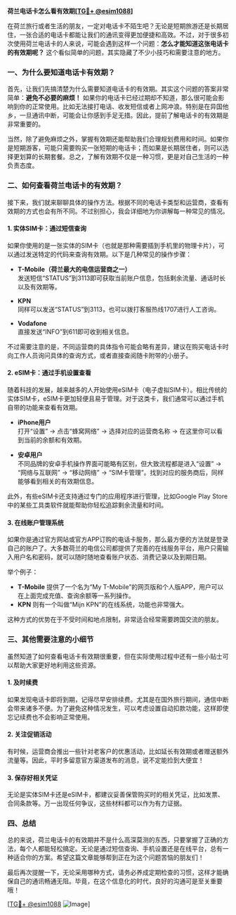 **荷兰电话卡怎么看有效期[[TG💪+ @esim1088](https://t.me/s/esim1088)]**

在荷兰旅行或者生活的朋友，一定对电话卡不陌生吧？无论是短期旅游还是长期居住，一张合适的电话卡都能让我们的通讯变得更加便捷和高效。不过，对于很多初次使用荷兰电话卡的人来说，可能会遇到这样一个问题：**怎么才能知道这张电话卡的有效期呢？** 这个看似简单的问题，其实隐藏了不少小技巧和需要注意的地方。

### 一、为什么要知道电话卡有效期？

首先，让我们先搞清楚为什么需要知道电话卡的有效期。其实这个问题的答案非常简单：**避免不必要的麻烦！** 如果你的电话卡已经过期却不知道，那么很可能会影响到你的正常使用。比如无法接打电话、收发短信或者上网冲浪。特别是在异国他乡，一旦通讯中断，可能会让你感到手足无措。因此，提前了解电话卡的有效期是非常重要的。

当然，除了避免麻烦之外，掌握有效期还能帮助我们合理规划费用和时间。如果你是短期游客，可能只需要购买一张短期的电话卡；而如果是长期居住者，则可以选择更划算的长期套餐。总之，了解有效期不仅是一种习惯，更是对自己生活的一种负责态度。

### 二、如何查看荷兰电话卡的有效期？

接下来，我们就来聊聊具体的操作方法。根据不同的电话卡类型和运营商，查看有效期的方式也会有所不同。不过别担心，我会详细地为你讲解每一种常见的情况。

#### 1. **实体SIM卡：通过短信查询**
如果你使用的是一张实体的SIM卡（也就是那种需要插到手机里的物理卡片），可以通过发送特定的代码来查询有效期。以下是几种常见的操作步骤：

- **T-Mobile（荷兰最大的电信运营商之一）**  
  发送短信“STATUS”到3113即可获取当前账户信息，包括剩余流量、通话时长以及有效期等。
  
- **KPN**  
  同样可以发送“STATUS”到3113，也可以拨打客服热线1707进行人工咨询。

- **Vodafone**  
  直接发送“INFO”到611即可收到相关信息。

不过需要注意的是，不同运营商的具体指令可能会略有差异，建议在购买电话卡时向工作人员询问具体的查询方式，或者直接查阅随卡附带的小册子。

#### 2. **eSIM卡：通过手机设置查看**
随着科技的发展，越来越多的人开始使用eSIM卡（电子虚拟SIM卡）。相比传统的实体SIM卡，eSIM卡更加轻便且易于管理。对于这类卡，我们通常可以通过手机自带的功能来查看有效期。

- **iPhone用户**  
  打开“设置” -> 点击“蜂窝网络” -> 选择对应的运营商名称 -> 在这里你可以看到当前的余额和有效期。

- **安卓用户**  
  不同品牌的安卓手机操作界面可能略有区别，但大致流程都是进入“设置” -> “网络与互联网” -> “移动网络” -> “SIM卡管理”。找到对应的服务商后，同样能够看到相关的有效期信息。

此外，有些eSIM卡还支持通过专门的应用程序进行管理，比如Google Play Store中的某些工具类软件就能帮助你轻松追踪剩余流量和时间。

#### 3. **在线账户管理系统**
如果你是通过官方网站或官方APP订购的电话卡服务，那么最方便的方法就是登录自己的账户了。大多数荷兰的电信公司都提供了完善的在线服务平台，用户只需输入用户名和密码，就可以随时随地查看账户状态、消费记录以及到期日期。

举个例子：
- **T-Mobile** 提供了一个名为“My T-Mobile”的网页版和个人版APP，用户可以在上面完成充值、查询余额等一系列操作。
- **KPN** 则有一个叫做“Mijn KPN”的在线系统，功能也非常强大。

这种方式的优势在于不受时间和地点限制，非常适合经常需要跨国交流的朋友。

### 三、其他需要注意的小细节

虽然知道了如何查看电话卡有效期很重要，但在实际使用过程中还有一些小贴士可以帮助大家更好地利用这些资源。

#### 1. **及时续费**
如果发现电话卡即将到期，记得尽早安排续费。尤其是在国外旅行期间，通信中断会带来诸多不便。为了避免这种情况发生，可以考虑设置自动扣款功能，这样即使忘记续费也不会影响正常使用。

#### 2. **关注促销活动**
有时候，运营商会推出一些针对老客户的优惠活动，比如延长有效期或者赠送额外流量等。因此，平时多留意官方渠道发布的消息，说不定能捡到大便宜！

#### 3. **保存好相关凭证**
无论是实体SIM卡还是eSIM卡，都建议妥善保管购买时的相关凭证，比如发票、合同条款等。万一出现任何争议，这些材料都可以作为有力证据。

### 四、总结

总的来说，荷兰电话卡的有效期并不是什么高深莫测的东西，只要掌握了正确的方法，每个人都能轻松搞定。无论是通过短信查询、手机设置还是在线平台，总有一种适合你的方案。希望这篇文章能够帮到正在为这个问题苦恼的朋友们！

最后再次提醒一下，无论采用哪种方式，请务必养成定期检查的习惯，这样才能确保自己的通讯畅通无阻。毕竟，在这个信息化的时代，良好的沟通可是至关重要哦！

[[TG💪+ @esim1088](https://t.me/s/esim1088) ![Image](https://i.postimg.cc/4NQfJmqS/Snipaste-2025-05-13-00-14-12.png)]